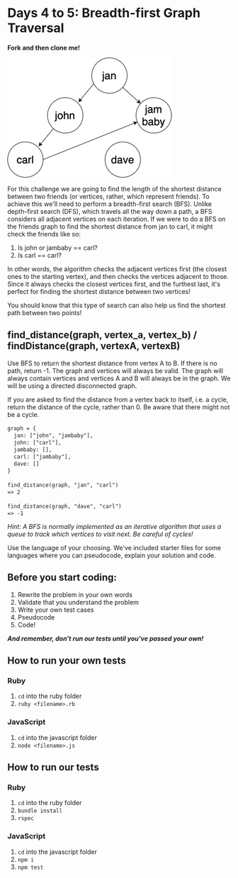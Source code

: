 # Days 4 to 5: Breadth-first Graph Traversal

**Fork and then clone me!**

![Friends graph](./graph.jpg)

For this challenge we are going to find the length of the shortest distance between two friends (or vertices, rather, which represent friends). To achieve this we'll need to perform a breadth-first search (BFS). Unlike depth-first search (DFS), which travels all the way down a path, a BFS considers all adjacent vertices on each iteration. If we were to do a BFS on the friends graph to find the shortest distance from jan to carl, it might check the friends like so:

1. Is john or jambaby == carl?
2. Is carl == carl?

In other words, the algorithm checks the adjacent vertices first (the closest ones to the starting vertex), and then checks the vertices adjacent to those. Since it always checks the closest vertices first, and the furthest last, it's perfect for finding the shortest distance between two vertices!

You should know that this type of search can also help us find the shortest path between two points!

## find_distance(graph, vertex_a, vertex_b) / findDistance(graph, vertexA, vertexB)

Use BFS to return the shortest distance from vertex A to B. If there is no path, return -1. The graph and vertices will always be valid. The graph will always contain vertices and vertices A and B will always be in the graph. We will be using a directed disconnected graph. 

If you are asked to find the distance from a vertex back to itself, i.e. a cycle, return the distance of the cycle, rather than 0. Be aware that there might not be a cycle.

```
graph = {
  jan: ["john", "jambaby"],
  john: ["carl"],
  jambaby: [],
  carl: ["jambaby"],
  dave: []
}

find_distance(graph, "jan", "carl")
=> 2

find_distance(graph, "dave", "carl")
=> -1
```

_Hint: A BFS is normally implemented as an iterative algorithm that uses a queue to track which vertices to visit next. Be careful of cycles!_

Use the language of your choosing. We've included starter files for some languages where you can pseudocode, explain your solution and code.

## Before you start coding:

1. Rewrite the problem in your own words
2. Validate that you understand the problem
3. Write your own test cases
4. Pseudocode
5. Code!

**_And remember, don't run our tests until you've passed your own!_**

## How to run your own tests

### Ruby

1. `cd` into the ruby folder
2. `ruby <filename>.rb`

### JavaScript

1. `cd` into the javascript folder
2. `node <filename>.js`

## How to run our tests

### Ruby

1. `cd` into the ruby folder
2. `bundle install`
3. `rspec`

### JavaScript

1. `cd` into the javascript folder
2. `npm i`
3. `npm test`
